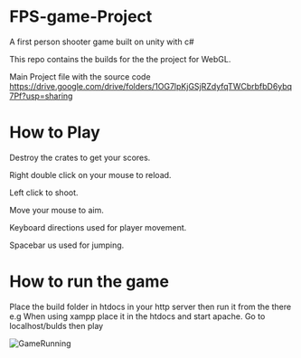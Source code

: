# FPS-game-Project
A first person shooter game built on unity with c#

This repo contains the builds for the the project for WebGL.

Main Project file with the source code https://drive.google.com/drive/folders/1OG7lpKjGSjRZdyfqTWCbrbfbD6ybq7Pf?usp=sharing


# How to Play
Destroy the crates to get your scores.

Right double click on your mouse to reload.

Left click to shoot. 

Move your mouse to aim.

Keyboard directions used for player movement.

Spacebar us used for jumping.


# How to run the game

Place the build folder in htdocs in your http server then run it from the there e.g When using xampp place it in the htdocs and start apache. Go to localhost/bulds then play


![GameRunning](https://github.com/Marius-Mulama/FPS-game-Project/blob/main/Gamerunning.PNG)
